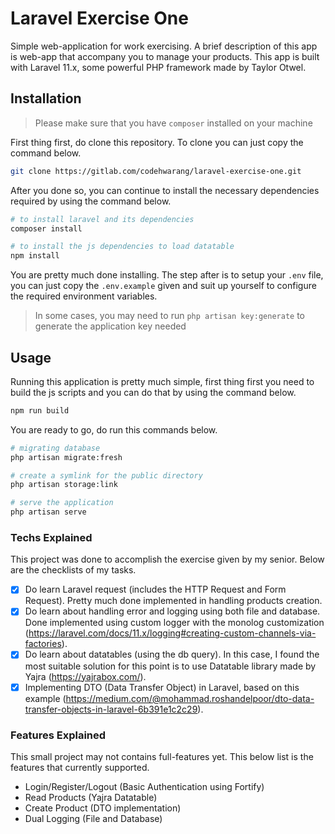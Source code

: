 # Laravel Exercise One

Simple web-application for work exercising. A brief description of this app is web-app that accompany you to manage your products. This app is built with Laravel 11.x, some powerful PHP framework made by Taylor Otwel.

## Installation

> Please make sure that you have `composer` installed on your machine

First thing first, do clone this repository. To clone you can just copy the command below.

```bash
git clone https://gitlab.com/codehwarang/laravel-exercise-one.git
```

After you done so, you can continue to install the necessary dependencies required by using the command below.

```bash
# to install laravel and its dependencies
composer install

# to install the js dependencies to load datatable
npm install
```

You are pretty much done installing. The step after is to setup your `.env` file, you can just copy the `.env.example` given and suit up yourself to configure the required environment variables.

> In some cases, you may need to run `php artisan key:generate` to generate the application key needed

## Usage

Running this application is pretty much simple, first thing first you need to build the js scripts and you can do that by using the command below.

```bash
npm run build
```

You are ready to go, do run this commands below.

```bash
# migrating database
php artisan migrate:fresh

# create a symlink for the public directory
php artisan storage:link

# serve the application
php artisan serve
```

### Techs Explained

This project was done to accomplish the exercise given by my senior. Below are the checklists of my tasks.

-   [x] Do learn Laravel request (includes the HTTP Request and Form Request). Pretty much done implemented in handling products creation.
-   [x] Do learn about handling error and logging using both file and database. Done implemented using custom logger with the monolog customization (https://laravel.com/docs/11.x/logging#creating-custom-channels-via-factories).
-   [x] Do learn about datatables (using the db query). In this case, I found the most suitable solution for this point is to use Datatable library made by Yajra (https://yajrabox.com/).
-   [x] Implementing DTO (Data Transfer Object) in Laravel, based on this example (https://medium.com/@mohammad.roshandelpoor/dto-data-transfer-objects-in-laravel-6b391e1c2c29).

### Features Explained

This small project may not contains full-features yet. This below list is the features that currently supported.

-   Login/Register/Logout (Basic Authentication using Fortify)
-   Read Products (Yajra Datatable)
-   Create Product (DTO implementation)
-   Dual Logging (File and Database)
